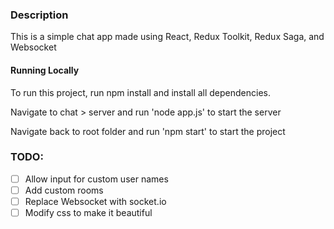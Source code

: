 ### Description
This is a simple chat app made using React, Redux Toolkit, Redux Saga, and Websocket

#### Running Locally
To run this project, run npm install and install all dependencies.

Navigate to chat > server and run 'node app.js' to start the server

Navigate back to root folder and run 'npm start' to start the project

### TODO:
- [ ] Allow input for custom user names
- [ ] Add custom rooms
- [ ] Replace Websocket with socket.io
- [ ] Modify css to make it beautiful
